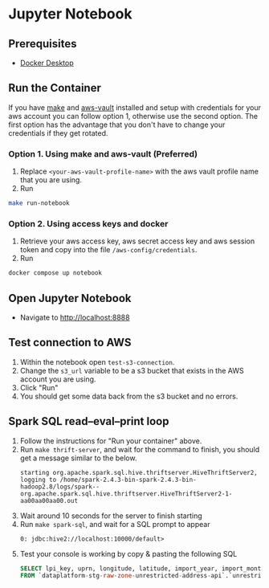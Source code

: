 # Jupyter Notebook

## Prerequisites
- [Docker Desktop](https://docs.docker.com/desktop/#download-and-install)

## Run the Container

If you have [make](https://www.gnu.org/software/make/) and [aws-vault](https://github.com/99designs/aws-vault) installed and setup with credentials for your aws account you can follow option 1, otherwise use the second option. The first option has the advantage that you don't have to change your credentials if they get rotated.

### Option 1. Using make and aws-vault (Preferred)
1. Replace `<your-aws-vault-profile-name>` with the aws vault profile name that you are using.
2. Run
```sh
make run-notebook
```

### Option 2. Using access keys and docker
1. Retrieve your aws access key, aws secret access key and aws session token and copy into the file `/aws-config/credentials`.
2. Run 
```sh
docker compose up notebook
```

## Open Jupyter Notebook
- Navigate to [http://localhost:8888](http://localhost:8888)

## Test connection to AWS

1. Within the notebook open `test-s3-connection`.
1. Change the `s3_url` variable to be a s3 bucket that exists in the AWS account you are using.
1. Click "Run"
1. You should get some data back from the s3 bucket and no errors.

## Spark SQL read–eval–print loop

1. Follow the instructions for "Run your container" above.
1. Run `make thrift-server`, and wait for the command to finish, you should get a message similar to the below.
   ```
   starting org.apache.spark.sql.hive.thriftserver.HiveThriftServer2, logging to /home/spark-2.4.3-bin-spark-2.4.3-bin-hadoop2.8/logs/spark--org.apache.spark.sql.hive.thriftserver.HiveThriftServer2-1-aa00aa00aa00.out
   ```
1. Wait around 10 seconds for the server to finish starting
1. Run `make spark-sql`, and wait for a SQL prompt to appear
   ```
   0: jdbc:hive2://localhost:10000/default>
   ```
1. Test your console is working by copy & pasting the following SQL
   ```sql
   SELECT lpi_key, uprn, longitude, latitude, import_year, import_month, import_day, import_date
   FROM `dataplatform-stg-raw-zone-unrestricted-address-api`.`unrestricted_address_api_dbo_hackney_address` LIMIT 10;
   ```
